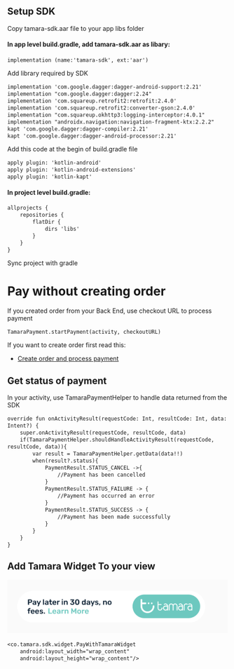 
## Setup SDK
Copy tamara-sdk.aar file to your app libs folder

#### In app level build.gradle, add tamara-sdk.aar as libary:
```
implementation (name:'tamara-sdk', ext:'aar')
```

Add library required by SDK
```
implementation 'com.google.dagger:dagger-android-support:2.21'
implementation "com.google.dagger:dagger:2.24"
implementation 'com.squareup.retrofit2:retrofit:2.4.0'
implementation 'com.squareup.retrofit2:converter-gson:2.4.0'
implementation "com.squareup.okhttp3:logging-interceptor:4.0.1"
implementation "androidx.navigation:navigation-fragment-ktx:2.2.2"
kapt 'com.google.dagger:dagger-compiler:2.21'
kapt 'com.google.dagger:dagger-android-processor:2.21'
```

Add this code at the begin of build.gradle file
```
apply plugin: 'kotlin-android'
apply plugin: 'kotlin-android-extensions'
apply plugin: 'kotlin-kapt'
```

#### In project level build.gradle:
```
allprojects {
    repositories {
        flatDir {
            dirs 'libs'
        }
    }
}
```
Sync project with gradle


# Pay without creating order

If you created order from your Back End, use checkout URL to process payment

```
TamaraPayment.startPayment(activity, checkoutURL)
```

If you want to create order first read this:
- [Create order and process payment](ORDERREADME.md)


## Get status of payment
In your activity, use TamaraPaymentHelper to handle data returned from the SDK
```
override fun onActivityResult(requestCode: Int, resultCode: Int, data: Intent?) {
    super.onActivityResult(requestCode, resultCode, data)
    if(TamaraPaymentHelper.shouldHandleActivityResult(requestCode, resultCode, data)){
        var result = TamaraPaymentHelper.getData(data!!)
        when(result?.status){
            PaymentResult.STATUS_CANCEL ->{
                //Payment has been cancelled
            }
            PaymentResult.STATUS_FAILURE -> {
                //Payment has occurred an error
            }
            PaymentResult.STATUS_SUCCESS -> {
                //Payment has been made successfully
            }
        }
    }
}
```

## Add Tamara Widget To your view
![alt Tamara Widget](tamara_widget.png)

```
<co.tamara.sdk.widget.PayWithTamaraWidget
    android:layout_width="wrap_content"
    android:layout_height="wrap_content"/>
```